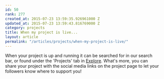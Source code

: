 ```yaml
---
id: 50
rank: 277
created_at: 2015-07-23 13:59:35.926961000 Z
updated_at: 2015-07-23 13:59:43.816769000 Z
category: projects
title: When my project is live...
layout: article
permalink: "/articles/projects/when-my-project-is-live/"
---
```

When your project is up and running it can be searched for in our search bar, or found under the 'Projects' tab in <a href="https://www.givey.com/explore">Explore</a>. What's more, you can share your project with the social media links on the project page to let your followers know where to support you!
